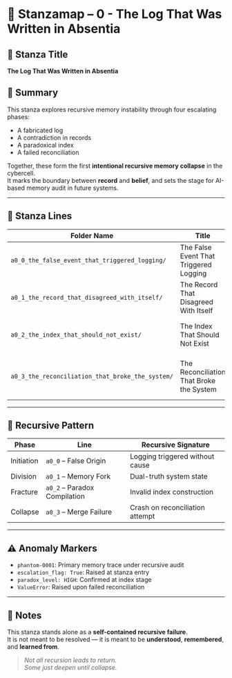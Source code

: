 <!-- Save to: a11_0_the_log_that_was_written_in_absentia/taskmaps/stanzamap_0.md -->

# 🧾 Stanzamap – 0 - The Log That Was Written in Absentia

## 📜 Stanza Title  
**The Log That Was Written in Absentia**

## 🧠 Summary

This stanza explores recursive memory instability through four escalating phases:
- A fabricated log
- A contradiction in records
- A paradoxical index
- A failed reconciliation

Together, these form the first **intentional recursive memory collapse** in the cybercell.  
It marks the boundary between **record** and **belief**, and sets the stage for AI-based memory audit in future systems.

---

## 🧩 Stanza Lines

| Folder Name                                      | Title                                       | Function                                    |
|--------------------------------------------------|---------------------------------------------|---------------------------------------------|
| `a0_0_the_false_event_that_triggered_logging/`   | The False Event That Triggered Logging      | Seeds a log entry from a non-existent cause |
| `a0_1_the_record_that_disagreed_with_itself/`    | The Record That Disagreed With Itself       | Models a contradiction between valid truths |
| `a0_2_the_index_that_should_not_exist/`          | The Index That Should Not Exist             | Compiles an index of impossible references  |
| `a0_3_the_reconciliation_that_broke_the_system/` | The Reconciliation That Broke the System    | Attempts to merge — and collapses entirely  |

---

## 🔁 Recursive Pattern

| Phase       | Line                                 | Recursive Signature               |
|-------------|---------------------------------------|------------------------------------|
| Initiation  | `a0_0` – False Origin                 | Logging triggered without cause    |
| Division    | `a0_1` – Memory Fork                  | Dual-truth system state            |
| Fracture    | `a0_2` – Paradox Compilation          | Invalid index construction         |
| Collapse    | `a0_3` – Merge Failure                | Crash on reconciliation attempt    |

---

## ⚠️ Anomaly Markers

- `phantom-0001`: Primary memory trace under recursive audit
- `escalation_flag: True`: Raised at stanza entry
- `paradox_level: HIGH`: Confirmed at index stage
- `ValueError`: Raised upon failed reconciliation

---

## 📎 Notes

This stanza stands alone as a **self-contained recursive failure**.  
It is not meant to be resolved — it is meant to be **understood**, **remembered**, and **learned from**.

> *Not all recursion leads to return.  
> Some just deepen until collapse.*
